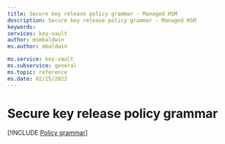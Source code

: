 ```yaml
---
title: Secure key release policy grammar - Managed HSM
description: Secure key release policy grammar - Managed HSM
keywords: 
services: key-vault
author: msmbaldwin
ms.author: mbaldwin

ms.service: key-vault
ms.subservice: general
ms.topic: reference
ms.date: 02/15/2022
---
```

 
# Secure key release policy grammar

[!INCLUDE [Policy grammar](../../../includes/key-management-policy-grammar.md)]